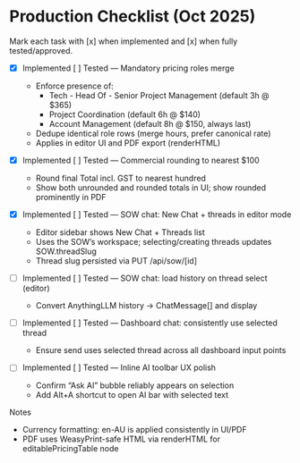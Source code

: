 # Production Checklist (Oct 2025)

Mark each task with [x] when implemented and [x] when fully tested/approved.

- [x] Implemented  [ ] Tested — Mandatory pricing roles merge
  - Enforce presence of:
    - Tech - Head Of - Senior Project Management (default 3h @ $365)
    - Project Coordination (default 6h @ $140)
    - Account Management (default 8h @ $150, always last)
  - Dedupe identical role rows (merge hours, prefer canonical rate)
  - Applies in editor UI and PDF export (renderHTML)

- [x] Implemented  [ ] Tested — Commercial rounding to nearest $100
  - Round final Total incl. GST to nearest hundred
  - Show both unrounded and rounded totals in UI; show rounded prominently in PDF

- [x] Implemented  [ ] Tested — SOW chat: New Chat + threads in editor mode
  - Editor sidebar shows New Chat + Threads list
  - Uses the SOW’s workspace; selecting/creating threads updates SOW.threadSlug
  - Thread slug persisted via PUT /api/sow/[id]

- [ ] Implemented  [ ] Tested — SOW chat: load history on thread select (editor)
  - Convert AnythingLLM history → ChatMessage[] and display

- [ ] Implemented  [ ] Tested — Dashboard chat: consistently use selected thread
  - Ensure send uses selected thread across all dashboard input points

- [ ] Implemented  [ ] Tested — Inline AI toolbar UX polish
  - Confirm “Ask AI” bubble reliably appears on selection
  - Add Alt+A shortcut to open AI bar with selected text

Notes
- Currency formatting: en-AU is applied consistently in UI/PDF
- PDF uses WeasyPrint-safe HTML via renderHTML for editablePricingTable node
